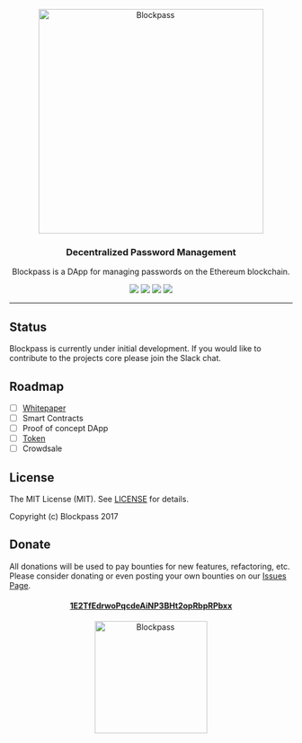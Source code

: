 <p align="center">
	<a href="http://blockpass"><img src="http://i.imgur.com/srpUC5z.png" alt="Blockpass" width="400"></a>
</p>
<h3 align="center">Decentralized Password Management<!-- Serve Confidently. --></h3>
<p align="center">Blockpass is a DApp for managing passwords on the Ethereum blockchain.</p>
<p align="center">
  <a href="https://blockpass.herokuapp.com"><img src="https://blockpass.herokuapp.com/badge.svg"></a>
  <a href="https://raw.githubusercontent.com/blockpass/blockpass/master/LICENSE"><img src="http://img.shields.io/badge/license-mit-blue.svg"></a>
  <a href="https://twitter.com/blockpassdapp"><img src="https://img.shields.io/badge/twitter-%40blockpass-blue.svg"></a>
  <a href="#donate"><img src="https://img.shields.io/badge/donate-bitcoin-yellow.svg"></a>
</p>

---

## Status

Blockpass is currently under initial development. If you would like to contribute to the projects core please join the Slack chat.

## Roadmap

* [ ] [Whitepaper](https://github.com/blockpass/blockpass/wiki/Whitepaper)
* [ ] Smart Contracts
* [ ] Proof of concept DApp
* [ ] [Token](https://github.com/blockpass/token)
* [ ] Crowdsale

## License

The MIT License (MIT). See [LICENSE](https://github.com/blockpass/blockpass/blob/master/LICENSE) for details.

Copyright (c) Blockpass 2017

## Donate

All donations will be used to pay bounties for new features, refactoring, etc. Please consider donating or even posting your own bounties on our [Issues Page](https://github.com/blockpass/blockpass/issues).

<h4 align="center">
  <a href="https://blockchain.info/address/1E2TfEdrwoPqcdeAiNP3BHt2opRbpRPbxx">1E2TfEdrwoPqcdeAiNP3BHt2opRbpRPbxx</a>
</h4>
<p align="center">
	<a href="https://blockchain.info/address/1E2TfEdrwoPqcdeAiNP3BHt2opRbpRPbxx"><img src="http://i.imgur.com/mFaxkNU.png" alt="Blockpass" width="200"></a>
</p>
